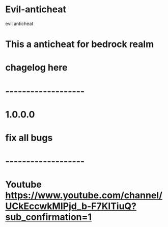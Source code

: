 # Evil-anticheat
evil anticheat
# This a anticheat for bedrock realm 




# chagelog here

# -------------------
# 1.0.0.0
# fix all bugs
# -------------------




# Youtube https://www.youtube.com/channel/UCkEccwkMIPjd_b-F7KITiuQ?sub_confirmation=1
